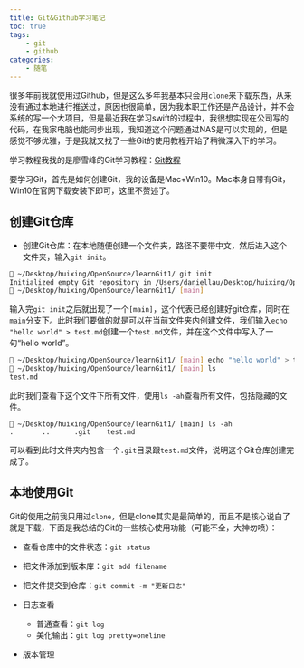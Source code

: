 ```yaml
---
title: Git&Github学习笔记
toc: true
tags:
	- git
	- github
categories:
	- 随笔
---
```


很多年前我就使用过Github，但是这么多年我基本只会用`clone`来下载东西，从来没有通过本地进行推送过，原因也很简单，因为我本职工作还是产品设计，并不会系统的写一个大项目，但是最近我在学习swift的过程中，我很想实现在公司写的代码，在我家电脑也能同步出现，我知道这个问题通过NAS是可以实现的，但是感觉不够优雅，于是我就又找了一些Git的使用教程开始了稍微深入下的学习。

学习教程我找的是廖雪峰的Git学习教程：[Git教程](https://liaoxuefeng.com/books/git/introduction/)

要学习Git，首先是如何创建Git，我的设备是Mac+Win10。Mac本身自带有Git，Win10在官网下载安装下即可，这里不赘述了。

## 创建Git仓库

- 创建Git仓库：在本地随便创建一个文件夹，路径不要带中文，然后进入这个文件夹，输入`git init`。

```bash
 ~/Desktop/huixing/OpenSource/learnGit1/ git init
Initialized empty Git repository in /Users/daniellau/Desktop/huixing/OpenSource/learnGit1/.git/
 ~/Desktop/huixing/OpenSource/learnGit1/ [main]
```

输入完`git init`之后就出现了一个`[main]`，这个代表已经创建好git仓库，同时在`main`分支下。此时我们要做的就是可以在当前文件夹内创建文件，我们输入`echo "hello world" > test.md`创建一个`test.md`文件，并在这个文件中写入了一句“hello world”。

```bash
 ~/Desktop/huixing/OpenSource/learnGit1/ [main] echo "hello world" > test.md
 ~/Desktop/huixing/OpenSource/learnGit1/ [main] ls
test.md
```

此时我们查看下这个文件下所有文件，使用`ls -ah`查看所有文件，包括隐藏的文件。

```
 ~/Desktop/huixing/OpenSource/learnGit1/ [main] ls -ah
.       ..      .git    test.md
```

可以看到此时文件夹内包含一个`.git`目录跟`test.md`文件，说明这个Git仓库创建完成了。

## 本地使用Git

Git的使用之前我只用过`clone`，但是clone其实是最简单的，而且不是核心说白了就是下载，下面是我总结的Git的一些核心使用功能（可能不全，大神勿喷）：

- 查看仓库中的文件状态：`git status`

- 把文件添加到版本库：`git add filename`
- 把文件提交到仓库：`git commit -m "更新日志"`
- 日志查看
  - 普通查看：`git log`
  - 美化输出：`git log pretty=oneline`
- 版本管理